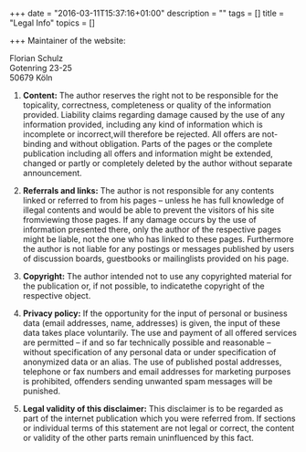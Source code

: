 +++
date = "2016-03-11T15:37:16+01:00"
description = ""
tags = []
title = "Legal Info"
topics = []

+++
Maintainer of the website:

Florian Schulz  
Gotenring 23-25  
50679 Köln  

1. **Content:**
The author reserves the right not to be responsible for the topicality, correctness, completeness or quality of the information provided. Liability claims regarding damage caused by the use of any information provided, including any kind of information which is incomplete or incorrect,will therefore be rejected. All offers are not-binding and without obligation. Parts of the pages or the complete publication including all offers and information might be extended, changed or partly or completely deleted by the author without separate announcement.

2. **Referrals and links:**
The author is not responsible for any contents linked or referred to from his pages – unless he has full knowledge of illegal contents and would be able to prevent the visitors of his site fromviewing those pages. If any damage occurs by the use of information presented there, only the author of the respective pages might be liable, not the one who has linked to these pages. Furthermore the author is not liable for any postings or messages published by users of discussion boards, guestbooks or mailinglists provided on his page.

3. **Copyright:**
The author intended not to use any copyrighted material for the publication or, if not possible, to indicatethe copyright of the respective object.

4. **Privacy policy:**
If the opportunity for the input of personal or business data (email addresses, name, addresses) is given, the input of these data takes place voluntarily. The use and payment of all offered services are permitted – if and so far technically possible and reasonable – without specification of any personal data or under specification of anonymized data or an alias. The use of published postal addresses, telephone or fax numbers and email addresses for marketing purposes is prohibited, offenders sending unwanted spam messages will be punished.

5. **Legal validity of this disclaimer:**
This disclaimer is to be regarded as part of the internet publication which you were referred from. If sections or individual terms of this statement are not legal or correct, the content or validity of the other parts remain uninfluenced by this fact.
